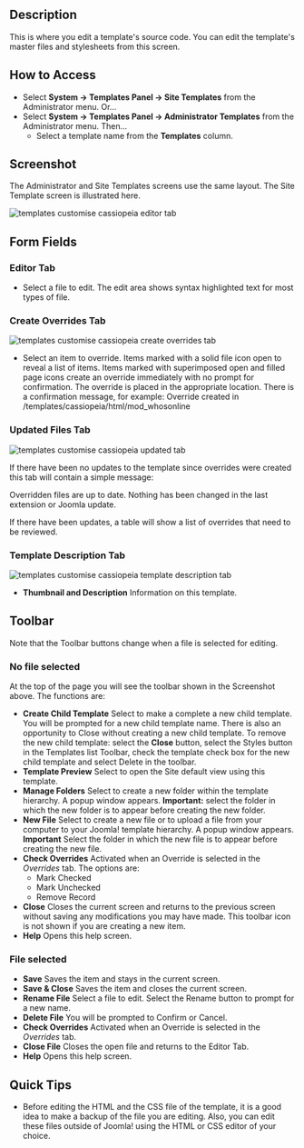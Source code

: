 <!-- Filename: Help4.x:Templates:_Customise / Display title: Templates: Customise -->

## Description

This is where you edit a template's source code. You can edit the
template's master files and stylesheets from this screen.

## How to Access

- Select **System → Templates Panel → Site Templates** from the
  Administrator menu. Or...
- Select **System → Templates Panel → Administrator Templates**
  from the Administrator menu. Then...
  - Select a template name from the **Templates** column.

## Screenshot

The Administrator and Site Templates screens use the same layout. The
Site Template screen is illustrated here.

![templates customise cassiopeia editor tab](../../../en/images/templates/templates-customise-cassiopeia-editor-tab.png)

## Form Fields

### Editor Tab

- Select a file to edit. The edit area shows syntax highlighted text for
  most types of file.

### Create Overrides Tab

![templates customise cassiopeia create overrides tab](../../../en/images/templates/templates-customise-cassiopeia-create-overrides-tab.png)

- Select an item to override. Items marked with a solid file icon open to
  reveal a list of items. Items marked with superimposed open and filled page 
  icons create an override immediately with no prompt for confirmation. The 
  override is placed in the appropriate location. There is a confirmation 
  message, for example: 
  Override created in /templates/cassiopeia/html/mod_whosonline

### Updated Files Tab

![templates customise cassiopeia updated tab](../../../en/images/templates/templates-customise-cassiopeia-updated-files-tab.png)

If there have been no updates to the template since overrides were
created this tab will contain a simple message:

<div class="alert alert-success">
Overridden files are up to date. Nothing has been changed
in the last extension or Joomla update.
</div>

If there have been updates, a table will show a list of overrides that
need to be reviewed.

### Template Description Tab

![templates customise cassiopeia template description tab](../../../en/images/templates/templates-customise-cassiopeia-template-description-tab.png)

- **Thumbnail and Description** Information on this template.

## Toolbar

Note that the Toolbar buttons change when a file is selected for editing.

### No file selected

At the top of the page you will see the toolbar shown in the
Screenshot above. The functions are:

- **Create Child Template** Select to make a complete a new child
  template. You will be prompted for a new child template name. There is
  also an opportunity to Close without creating a new child template. To
  remove the new child template: select the **Close** button, select the
  Styles button in the Templates list Toolbar, check the template check
  box for the new child template and select Delete in the toolbar.
- **Template Preview** Select to open the Site default view using this
  template.
- **Manage Folders** Select to create a new folder within the template
  hierarchy. A popup window appears. **Important:** select the folder in
  which the new folder is to appear before creating the new folder.
- **New File** Select to create a new file or to upload a file from
  your computer to your Joomla! template hierarchy. A popup window
  appears. **Important** Select the folder in which the new file is to appear
  before creating the new file.
- **Check Overrides** Activated when an Override is selected in the
  *Overrides* tab. The options are:
  - Mark Checked
  - Mark Unchecked
  - Remove Record
- **Close** Closes the current screen and returns to the previous
  screen without saving any modifications you may have made. This
  toolbar icon is not shown if you are creating a new item.
- **Help** Opens this help screen.

### File selected

- **Save** Saves the item and stays in the current screen.
- **Save & Close** Saves the item and closes the current screen.
- **Rename File** Select a file to edit. Select the Rename button to
  prompt for a new name.
- **Delete File** You will be prompted to Confirm or Cancel.
- **Check Overrides** Activated when an Override is selected in the
  *Overrides* tab.
- **Close File** Closes the open file and returns to the Editor Tab.
- **Help** Opens this help screen.

## Quick Tips

- Before editing the HTML and the CSS file of the template, it is a good
  idea to make a backup of the file you are editing. Also, you can edit
  these files outside of Joomla! using the HTML or CSS editor of your
  choice.
